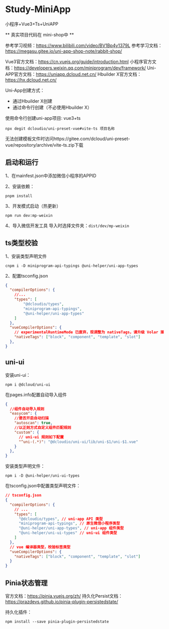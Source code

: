 # Study-MiniApp
小程序+Vue3+Ts+UniAPP

** 真实项目代码在 mini-shop中 **

参考学习视频：https://www.bilibili.com/video/BV1Bp4y1379L
参考学习文档：https://megasu.gitee.io/uni-app-shop-note/rabbit-shop/

Vue3官方文档：https://cn.vuejs.org/guide/introduction.html
小程序官方文档：https://developers.weixin.qq.com/miniprogram/dev/framework/
Uni-APP官方文档：https://uniapp.dcloud.net.cn/
Hbuilder X官方文档：https://hx.dcloud.net.cn/

Uni-App创建方式：

- 通过Hbuilder X创建
- 通过命令行创建（不必使用Hbuilder X）

使用命令行创建uni-app项目: vue3+ts

```shell
npx degit dcloudio/uni-preset-vue#vite-ts 项目名称
```
无法创建模板文件时访问https://gitee.com/dcloud/uni-preset-vue/repository/archive/vite-ts.zip下载

## 启动和运行

1、在mainfest.json中添加微信小程序的APPID

2、安装依赖：
```shell
pnpm install 
```

3、开发模式启动（热更新）
```shell
npm run dev:mp-weixin
```

4、导入微信开发工具
导入时选择文件夹：`dist/dev/mp-weixin`

## ts类型校验

1、安装类型声明文件
```shell
cnpm i -D miniprogram-api-typings @uni-helper/uni-app-types
```

2、配置tsconfig.json
```json
{
  "compilerOptions": {
    //...
    "types": [
        "@dcloudio/types", 
        "miniprogram-api-typings", 
        "@uni-helper/uni-app-types"
    ]
  },
  "vueCompilerOptions": {
    // experimentalRuntimeMode 已废弃，现调整为 nativeTags，请升级 Volar 插件至最新版本
    "nativeTags": ["block", "component", "template", "slot"]
  },
}
```

## uni-ui

安装uni-ui：
```shell
npm i @dcloud/uni-ui
```

在pages.info配置自动导入组件
```json
{
  //组件自动导入规则
  "easycom": {
    //是否开启自动扫描
    "autoscan": true,
    //以正则方式自定义组件匹配规则
    "custom": {
      // uni-ui 规则如下配置
      "^uni-(.*)": "@dcloudio/uni-ui/lib/uni-$1/uni-$1.vue"
    }
  },
}
```

安装类型声明文件：
```shell
npm i -D @uni-helper/uni-ui-types
```

在tsconfig.json中配置类型声明文件：
```json
// tsconfig.json
{
  "compilerOptions": {
    // ...
    "types": [
      "@dcloudio/types", // uni-app API 类型
      "miniprogram-api-typings", // 原生微信小程序类型
      "@uni-helper/uni-app-types", // uni-app 组件类型
      "@uni-helper/uni-ui-types" // uni-ui 组件类型  
    ]
  },
  // vue 编译器类型，校验标签类型
  "vueCompilerOptions": {
    "nativeTags": ["block", "component", "template", "slot"]
  }
}
```


## Pinia状态管理

官方文档：https://pinia.vuejs.org/zh/
持久化Persist文档：https://prazdevs.github.io/pinia-plugin-persistedstate/

持久化插件：
```shell
npm install --save pinia-plugin-persistedstate
```